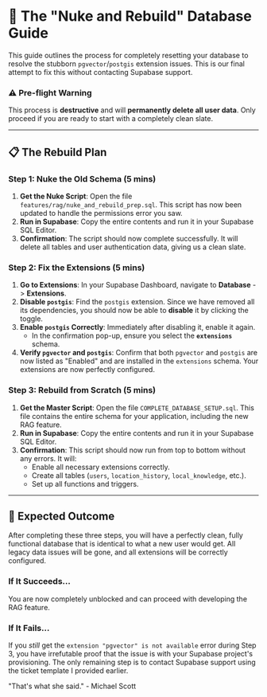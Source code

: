 # 🚀 The "Nuke and Rebuild" Database Guide

This guide outlines the process for completely resetting your database to resolve the stubborn `pgvector`/`postgis` extension issues. This is our final attempt to fix this without contacting Supabase support.

### ⚠️ Pre-flight Warning
This process is **destructive** and will **permanently delete all user data**. Only proceed if you are ready to start with a completely clean slate.

---

## 📋 The Rebuild Plan

### Step 1: Nuke the Old Schema (5 mins)

1.  **Get the Nuke Script**: Open the file `features/rag/nuke_and_rebuild_prep.sql`. This script has now been updated to handle the permissions error you saw.
2.  **Run in Supabase**: Copy the entire contents and run it in your Supabase SQL Editor.
3.  **Confirmation**: The script should now complete successfully. It will delete all tables and user authentication data, giving us a clean slate.

### Step 2: Fix the Extensions (5 mins)

1.  **Go to Extensions**: In your Supabase Dashboard, navigate to **Database** -> **Extensions**.
2.  **Disable `postgis`**: Find the `postgis` extension. Since we have removed all its dependencies, you should now be able to **disable** it by clicking the toggle.
3.  **Enable `postgis` Correctly**: Immediately after disabling it, enable it again.
    *   In the confirmation pop-up, ensure you select the **`extensions`** schema.
4.  **Verify `pgvector` and `postgis`**: Confirm that both `pgvector` and `postgis` are now listed as "Enabled" and are installed in the `extensions` schema. Your extensions are now perfectly configured.

### Step 3: Rebuild from Scratch (5 mins)

1.  **Get the Master Script**: Open the file `COMPLETE_DATABASE_SETUP.sql`. This file contains the entire schema for your application, including the new RAG feature.
2.  **Run in Supabase**: Copy the entire contents and run it in your Supabase SQL Editor.
3.  **Confirmation**: This script should now run from top to bottom without any errors. It will:
    *   Enable all necessary extensions correctly.
    *   Create all tables (`users`, `location_history`, `local_knowledge`, etc.).
    *   Set up all functions and triggers.

---

## 🎯 Expected Outcome

After completing these three steps, you will have a perfectly clean, fully functional database that is identical to what a new user would get. All legacy data issues will be gone, and all extensions will be correctly configured.

### If It Succeeds...
You are now completely unblocked and can proceed with developing the RAG feature.

### If It Fails...
If you *still* get the `extension "pgvector" is not available` error during Step 3, you have irrefutable proof that the issue is with your Supabase project's provisioning. The only remaining step is to contact Supabase support using the ticket template I provided earlier.

"That's what she said." - Michael Scott 